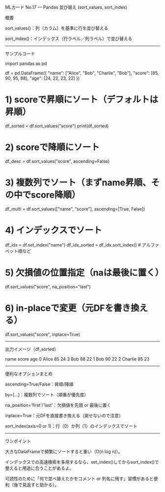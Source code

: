 MLカード No.17 — Pandas 並び替え (sort_values, sort_index)

概要

sort_values()：列（カラム）を基準に行を並び替える

sort_index()：インデックス（行ラベル／列ラベル）で並び替える



---

サンプルコード

import pandas as pd

df = pd.DataFrame({
    "name": ["Alice", "Bob", "Charlie", "Bob"],
    "score": [85, 90, 95, 88],
    "age": [24, 22, 23, 22]
})

# 1) scoreで昇順にソート（デフォルトは昇順）
df_sorted = df.sort_values("score")
print(df_sorted)

# 2) scoreで降順にソート
df_desc = df.sort_values("score", ascending=False)

# 3) 複数列でソート（まずname昇順、その中でscore降順）
df_multi = df.sort_values(["name", "score"], ascending=[True, False])

# 4) インデックスでソート
df_idx = df.set_index("name")
df_idx_sorted = df_idx.sort_index()  # アルファベット順など

# 5) 欠損値の位置指定（naは最後に置く）
df.sort_values("score", na_position="last")

# 6) in-placeで変更（元DFを書き換える）
df.sort_values("score", inplace=True)


---

出力イメージ（df_sorted）

name  score  age
0   Alice     85   24
3     Bob     88   22
1     Bob     90   22
2 Charlie     95   23


---

便利なオプションまとめ

ascending=True/False：昇順/降順

by=[...]：複数列でソート（順番が優先度）

na_position='first'/'last'：欠損値を先頭 or 最後に置く

inplace=True：元DFを直接書き換える（戻せないので注意）

sort_index(axis=0 or 1)：行（0）か列（1）のインデックスでソート



---

ワンポイント

大きなDataFrameで頻繁にソートすると重い（O(n log n)）。

インデックスでの高速検索を多用するなら、set_index()してからsort_index()で整えると用途に合うことがあるよ。

可読性のために「何で並べ替えたかをコメント or 列名に残す」習慣があると便利（後で見返すと助かる）。